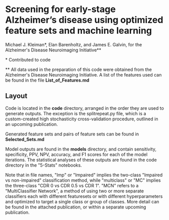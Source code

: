 # Screening for early-stage Alzheimer’s disease using optimized feature sets and machine learning

Michael J. Kleiman*, Elan Barenholtz, and James E. Galvin, for the Alzheimer's Disease Neuroimaging Initiative**

\* Contributed to code

\** All data used in the preparation of this code were obtained from the Alzheimer's Disease Neuroimaging Initiative. A list of the features used can be found in the file **List_of_Features.md**

## Layout
Code is located in the **code** directory, arranged in the order they are used to generate outputs. The exception is the splitrepeat.py file, which is a custom-created high stochasticity cross-validation procedure, outlined in an upcoming publication.

Generated feature sets and pairs of feature sets can be found in **Selected_Sets.md**

Model outputs are found in the **models** directory, and contain sensitivity, specificity, PPV, NPV, accuracy, and F1 scores for each of the model iterations. The statistical analyses of these outputs are found in the code directory in the "5-Stats" notebooks.

Note that in file names, "Imp" or "Impaired" implies the two-class "Impaired vs non-impaired" classification method, while "multiclass" or "MC" implies the three-class "CDR 0 vs CDR 0.5 vs CDR 1". "MCN" refers to a "MultiClassifier Network", a method of using two or more separate classifiers each with different featuresets or with different hyperparameters and optimized to target a single class or group of classes. More detail can be found in the attached publication, or within a separate upcoming publication.
